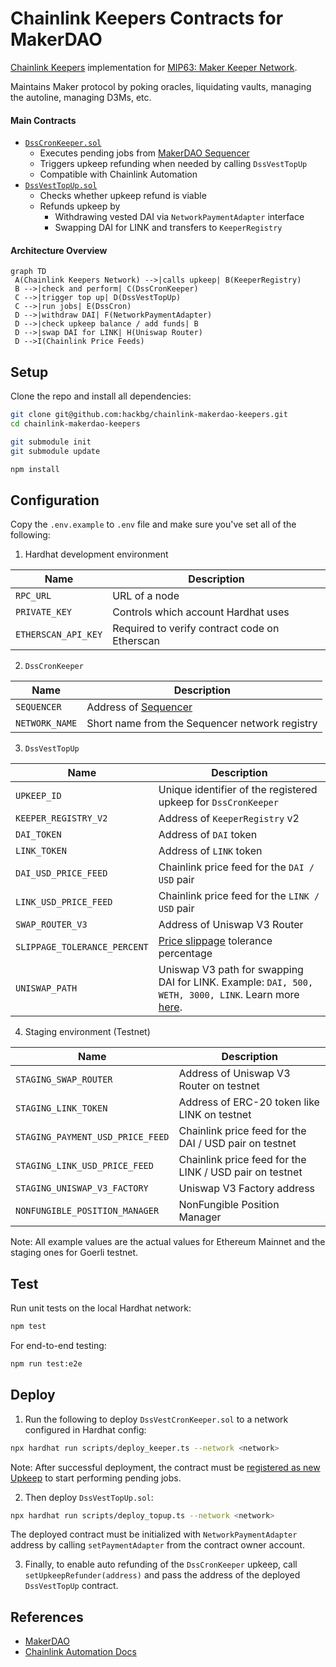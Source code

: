 # Chainlink Keepers Contracts for MakerDAO

[Chainlink Keepers](https://docs.chain.link/docs/chainlink-keepers/introduction) implementation for [MIP63: Maker Keeper Network](https://forum.makerdao.com/t/mip63-maker-keeper-network/12091).

Maintains Maker protocol by poking oracles, liquidating vaults, managing the autoline, managing D3Ms, etc.

#### Main Contracts

- [`DssCronKeeper.sol`](/contracts/DssCronKeeper.sol)
  - Executes pending jobs from [MakerDAO Sequencer](https://github.com/makerdao/dss-cron/)
  - Triggers upkeep refunding when needed by calling `DssVestTopUp`
  - Compatible with Chainlink Automation
- [`DssVestTopUp.sol`](/contracts/DssVestTopUp.sol)
  - Checks whether upkeep refund is viable
  - Refunds upkeep by
    - Withdrawing vested DAI via `NetworkPaymentAdapter` interface
    - Swapping DAI for LINK and transfers to `KeeperRegistry`

#### Architecture Overview

```mermaid
graph TD
 A(Chainlink Keepers Network) -->|calls upkeep| B(KeeperRegistry)
 B -->|check and perform| C(DssCronKeeper)
 C -->|trigger top up| D(DssVestTopUp)
 C -->|run jobs| E(DssCron)
 D -->|withdraw DAI| F(NetworkPaymentAdapter)
 D -->|check upkeep balance / add funds| B
 D -->|swap DAI for LINK| H(Uniswap Router)
 D -->I(Chainlink Price Feeds)
```

## Setup

Clone the repo and install all dependencies:

```bash
git clone git@github.com:hackbg/chainlink-makerdao-keepers.git
cd chainlink-makerdao-keepers

git submodule init
git submodule update

npm install
```

## Configuration

Copy the `.env.example` to `.env` file and make sure you've set all of the following:

1. Hardhat development environment

| Name                | Description                                   |
| ------------------- | --------------------------------------------- |
| `RPC_URL`           | URL of a node                                 |
| `PRIVATE_KEY`       | Controls which account Hardhat uses           |
| `ETHERSCAN_API_KEY` | Required to verify contract code on Etherscan |

2. `DssCronKeeper`

| Name           | Description                                                   |
| -------------- | ------------------------------------------------------------- |
| `SEQUENCER`    | Address of [Sequencer](https://github.com/makerdao/dss-cron/) |
| `NETWORK_NAME` | Short name from the Sequencer network registry                |

3. `DssVestTopUp`

| Name                         | Description                                                                                                                                                                                         |
| ---------------------------- | --------------------------------------------------------------------------------------------------------------------------------------------------------------------------------------------------- |
| `UPKEEP_ID`                  | Unique identifier of the registered upkeep for `DssCronKeeper`                                                                                                                                      |
| `KEEPER_REGISTRY_V2`         | Address of `KeeperRegistry` v2                                                                                                                                                                      |
| `DAI_TOKEN`                  | Address of `DAI` token                                                                                                                                                                              |
| `LINK_TOKEN`                 | Address of `LINK` token                                                                                                                                                                             |
| `DAI_USD_PRICE_FEED`         | Chainlink price feed for the `DAI / USD` pair                                                                                                                                                       |
| `LINK_USD_PRICE_FEED`        | Chainlink price feed for the `LINK / USD` pair                                                                                                                                                      |
| `SWAP_ROUTER_V3`             | Address of Uniswap V3 Router                                                                                                                                                                        |
| `SLIPPAGE_TOLERANCE_PERCENT` | [Price slippage](https://support.uniswap.org/hc/en-us/articles/8643879653261-What-is-Price-Slippage-) tolerance percentage                                                                          |
| `UNISWAP_PATH`               | Uniswap V3 path for swapping DAI for LINK. Example: `DAI, 500, WETH, 3000, LINK`. Learn more [here](https://docs.uniswap.org/contracts/v3/guides/swaps/multihop-swaps#exact-input-multi-hop-swaps). |

4. Staging environment (Testnet)

| Name                             | Description                                             |
| -------------------------------- | ------------------------------------------------------- |
| `STAGING_SWAP_ROUTER`            | Address of Uniswap V3 Router on testnet                 |
| `STAGING_LINK_TOKEN`             | Address of ERC-20 token like LINK on testnet            |
| `STAGING_PAYMENT_USD_PRICE_FEED` | Chainlink price feed for the DAI / USD pair on testnet  |
| `STAGING_LINK_USD_PRICE_FEED`    | Chainlink price feed for the LINK / USD pair on testnet |
| `STAGING_UNISWAP_V3_FACTORY`     | Uniswap V3 Factory address                              |
| `NONFUNGIBLE_POSITION_MANAGER`   | NonFungible Position Manager                            |

Note: All example values are the actual values for Ethereum Mainnet and the staging ones for Goerli testnet.

## Test

Run unit tests on the local Hardhat network:

```bash
npm test
```

For end-to-end testing:

```bash
npm run test:e2e
```

## Deploy

1. Run the following to deploy `DssVestCronKeeper.sol` to a network configured in Hardhat config:

```bash
npx hardhat run scripts/deploy_keeper.ts --network <network>
```

Note: After successful deployment, the contract must be [registered as new Upkeep](https://docs.chain.link/chainlink-automation/register-upkeep/) to start performing pending jobs.

2. Then deploy `DssVestTopUp.sol`:

```bash
npx hardhat run scripts/deploy_topup.ts --network <network>
```

The deployed contract must be initialized with `NetworkPaymentAdapter` address by calling `setPaymentAdapter` from the contract owner account.

3. Finally, to enable auto refunding of the `DssCronKeeper` upkeep, call `setUpkeepRefunder(address)` and pass the address of the deployed `DssVestTopUp` contract.

## References

- [MakerDAO](https://makerdao.com/en/)
- [Chainlink Automation Docs](https://docs.chain.link/chainlink-automation/introduction/)
